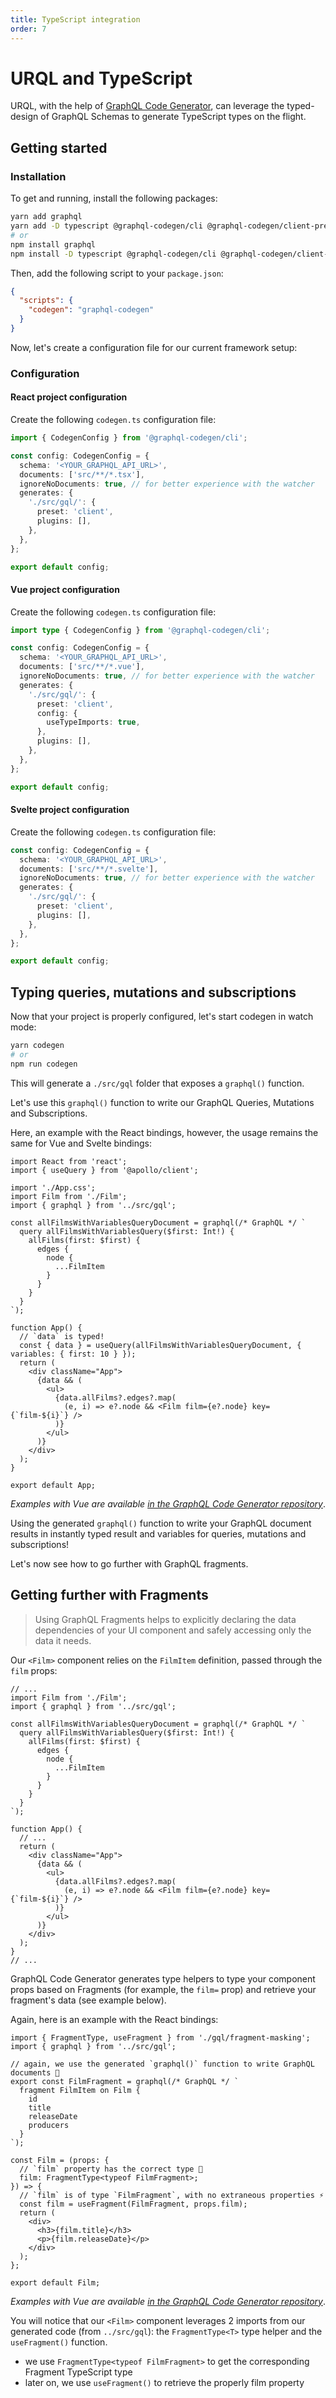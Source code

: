 ```yaml
---
title: TypeScript integration
order: 7
---
```


# URQL and TypeScript

URQL, with the help of [GraphQL Code Generator](https://www.the-guild.dev/graphql/codegen), can leverage the typed-design of GraphQL Schemas to generate TypeScript types on the flight.

## Getting started

### Installation

To get and running, install the following packages:

```sh
yarn add graphql
yarn add -D typescript @graphql-codegen/cli @graphql-codegen/client-preset
# or
npm install graphql
npm install -D typescript @graphql-codegen/cli @graphql-codegen/client-preset
```

Then, add the following script to your `package.json`:

```json
{
  "scripts": {
    "codegen": "graphql-codegen"
  }
}
```

Now, let's create a configuration file for our current framework setup:

### Configuration

#### React project configuration

Create the following `codegen.ts` configuration file:

```ts
import { CodegenConfig } from '@graphql-codegen/cli';

const config: CodegenConfig = {
  schema: '<YOUR_GRAPHQL_API_URL>',
  documents: ['src/**/*.tsx'],
  ignoreNoDocuments: true, // for better experience with the watcher
  generates: {
    './src/gql/': {
      preset: 'client',
      plugins: [],
    },
  },
};

export default config;
```

#### Vue project configuration

Create the following `codegen.ts` configuration file:

```ts
import type { CodegenConfig } from '@graphql-codegen/cli';

const config: CodegenConfig = {
  schema: '<YOUR_GRAPHQL_API_URL>',
  documents: ['src/**/*.vue'],
  ignoreNoDocuments: true, // for better experience with the watcher
  generates: {
    './src/gql/': {
      preset: 'client',
      config: {
        useTypeImports: true,
      },
      plugins: [],
    },
  },
};

export default config;
```

#### Svelte project configuration

Create the following `codegen.ts` configuration file:

```ts
const config: CodegenConfig = {
  schema: '<YOUR_GRAPHQL_API_URL>',
  documents: ['src/**/*.svelte'],
  ignoreNoDocuments: true, // for better experience with the watcher
  generates: {
    './src/gql/': {
      preset: 'client',
      plugins: [],
    },
  },
};

export default config;
```

## Typing queries, mutations and subscriptions

Now that your project is properly configured, let's start codegen in watch mode:

```sh
yarn codegen
# or
npm run codegen
```

This will generate a `./src/gql` folder that exposes a `graphql()` function.

Let's use this `graphql()` function to write our GraphQL Queries, Mutations and Subscriptions.

Here, an example with the React bindings, however, the usage remains the same for Vue and Svelte bindings:

```tsx
import React from 'react';
import { useQuery } from '@apollo/client';

import './App.css';
import Film from './Film';
import { graphql } from '../src/gql';

const allFilmsWithVariablesQueryDocument = graphql(/* GraphQL */ `
  query allFilmsWithVariablesQuery($first: Int!) {
    allFilms(first: $first) {
      edges {
        node {
          ...FilmItem
        }
      }
    }
  }
`);

function App() {
  // `data` is typed!
  const { data } = useQuery(allFilmsWithVariablesQueryDocument, { variables: { first: 10 } });
  return (
    <div className="App">
      {data && (
        <ul>
          {data.allFilms?.edges?.map(
            (e, i) => e?.node && <Film film={e?.node} key={`film-${i}`} />
          )}
        </ul>
      )}
    </div>
  );
}

export default App;
```

_Examples with Vue are available [in the GraphQL Code Generator repository](https://github.com/dotansimha/graphql-code-generator/tree/master/examples/front-end/vue/urql)_.

Using the generated `graphql()` function to write your GraphQL document results in instantly typed result and variables for queries, mutations and subscriptions!

Let's now see how to go further with GraphQL fragments.

## Getting further with Fragments

> Using GraphQL Fragments helps to explicitly declaring the data dependencies of your UI component and safely accessing only the data it needs.

Our `<Film>` component relies on the `FilmItem` definition, passed through the `film` props:

```tsx
// ...
import Film from './Film';
import { graphql } from '../src/gql';

const allFilmsWithVariablesQueryDocument = graphql(/* GraphQL */ `
  query allFilmsWithVariablesQuery($first: Int!) {
    allFilms(first: $first) {
      edges {
        node {
          ...FilmItem
        }
      }
    }
  }
`);

function App() {
  // ...
  return (
    <div className="App">
      {data && (
        <ul>
          {data.allFilms?.edges?.map(
            (e, i) => e?.node && <Film film={e?.node} key={`film-${i}`} />
          )}
        </ul>
      )}
    </div>
  );
}
// ...
```

GraphQL Code Generator generates type helpers to type your component props based on Fragments (for example, the `film=` prop) and retrieve your fragment's data (see example below).

Again, here is an example with the React bindings:

```tsx
import { FragmentType, useFragment } from './gql/fragment-masking';
import { graphql } from '../src/gql';

// again, we use the generated `graphql()` function to write GraphQL documents 👀
export const FilmFragment = graphql(/* GraphQL */ `
  fragment FilmItem on Film {
    id
    title
    releaseDate
    producers
  }
`);

const Film = (props: {
  // `film` property has the correct type 🎉
  film: FragmentType<typeof FilmFragment>;
}) => {
  // `film` is of type `FilmFragment`, with no extraneous properties ⚡️
  const film = useFragment(FilmFragment, props.film);
  return (
    <div>
      <h3>{film.title}</h3>
      <p>{film.releaseDate}</p>
    </div>
  );
};

export default Film;
```

_Examples with Vue are available [in the GraphQL Code Generator repository](https://github.com/dotansimha/graphql-code-generator/tree/master/examples/front-end/vue/urql)_.

You will notice that our `<Film>` component leverages 2 imports from our generated code (from `../src/gql`): the `FragmentType<T>` type helper and the `useFragment()` function.

- we use `FragmentType<typeof FilmFragment>` to get the corresponding Fragment TypeScript type
- later on, we use `useFragment()` to retrieve the properly film property

